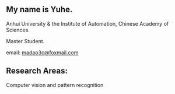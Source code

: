 ## My name is Yuhe. 

Anhui University & the Institute of Automation, Chinese Academy of Sciences.

Master Student.


email:
madao3c@foxmail.com

## Research Areas:

Computer vision and pattern recognition
